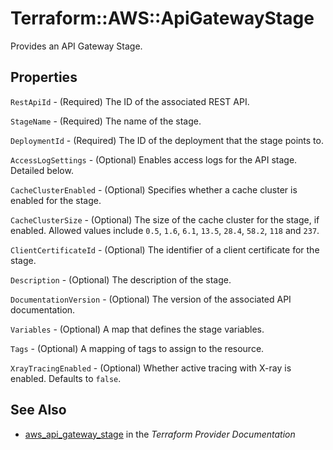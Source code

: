 # Terraform::AWS::ApiGatewayStage

Provides an API Gateway Stage.

## Properties

`RestApiId` - (Required) The ID of the associated REST API.

`StageName` - (Required) The name of the stage.

`DeploymentId` - (Required) The ID of the deployment that the stage points to.

`AccessLogSettings` - (Optional) Enables access logs for the API stage. Detailed below.

`CacheClusterEnabled` - (Optional) Specifies whether a cache cluster is enabled for the stage.

`CacheClusterSize` - (Optional) The size of the cache cluster for the stage, if enabled. Allowed values include `0.5`, `1.6`, `6.1`, `13.5`, `28.4`, `58.2`, `118` and `237`.

`ClientCertificateId` - (Optional) The identifier of a client certificate for the stage.

`Description` - (Optional) The description of the stage.

`DocumentationVersion` - (Optional) The version of the associated API documentation.

`Variables` - (Optional) A map that defines the stage variables.

`Tags` - (Optional) A mapping of tags to assign to the resource.

`XrayTracingEnabled` - (Optional) Whether active tracing with X-ray is enabled. Defaults to `false`.


## See Also

* [aws_api_gateway_stage](https://www.terraform.io/docs/providers/aws/r/api_gateway_stage.html) in the _Terraform Provider Documentation_